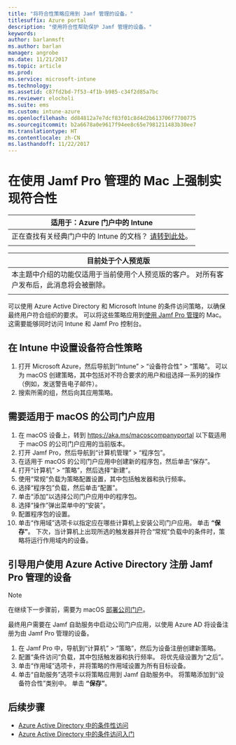 ```yaml
---
title: "将符合性策略应用到 Jamf 管理的设备。"
titlesuffix: Azure portal
description: "使用符合性帮助保护 Jamf 管理的设备。"
keywords: 
author: barlanmsft
ms.author: barlan
manager: angrobe
ms.date: 11/21/2017
ms.topic: article
ms.prod: 
ms.service: microsoft-intune
ms.technology: 
ms.assetid: c87fd2bd-7f53-4f1b-b985-c34f2d85a7bc
ms.reviewer: elocholi
ms.suite: ems
ms.custom: intune-azure
ms.openlocfilehash: dd84812a7e7dcf83f01c8d4d2b613706f7700775
ms.sourcegitcommit: b2a6678a0e9617f94ee8c65e7981211483b30ee7
ms.translationtype: HT
ms.contentlocale: zh-CN
ms.lasthandoff: 11/22/2017
---
```

# <a name="enforce-compliance-on-macs-managed-with-jamf-pro"></a>在使用 Jamf Pro 管理的 Mac 上强制实现符合性

|适用于：Azure 门户中的 Intune |
|--|
|正在查找有关经典门户中的 Intune 的文档？ [请转到此处](/intune/introduction-intune?toc=/intune-classic/toc.json)。|
| |

|目前处于个人预览版|
|--|
|本主题中介绍的功能仅适用于当前使用个人预览版的客户。 对所有客户发布后，此消息将会被删除。|
| |

可以使用 Azure Active Directory 和 Microsoft Intune 的条件访问策略，以确保最终用户符合组织的要求。 可以将这些策略应用到[使用 Jamf Pro 管理](conditional-access-integrate-jamf.md)的 Mac。 这需要能够同时访问 Intune 和 Jamf Pro 控制台。

## <a name="set-up-device-compliance-policies-in-intune"></a>在 Intune 中设置设备符合性策略

1. 打开 Microsoft Azure，然后导航到“Intune” > “设备符合性” > “策略”。 可以为 macOS 创建策略，其中包括对不符合要求的用户和组选择一系列的操作（例如，发送警告电子邮件）。
2. 搜索所需的组，然后向其应用策略。

## <a name="require-the-company-portal-app-for-macos"></a>需要适用于 macOS 的公司门户应用

1. 在 macOS 设备上，转到 https://aka.ms/macoscompanyportal 以下载适用于 macOS 的公司门户应用的当前版本。
2. 打开 Jamf Pro，然后导航到“计算机管理” > “程序包”。
3. 在适用于 macOS 的公司门户应用中创建新的程序包，然后单击“保存”。
4. 打开“计算机” > “策略”，然后选择“新建”。
5. 使用“常规”负载为策略配置设置，其中包括触发器和执行频率。
6. 选择“程序包”负载，然后单击“配置”。
7. 单击“添加”以选择公司门户应用中的程序包。
8. 选择“操作”弹出菜单中的“安装”。
9. 配置程序包的设置。
10. 单击“作用域”选项卡以指定应在哪些计算机上安装公司门户应用。 单击 **“保存”**。 下次，当计算机上出现所选的触发器并符合“常规”负载中的条件时，策略将运行作用域内的设备。

## <a name="direct-your-users-to-register-jamf-pro-managed-devices-with-azure-active-directory"></a>引导用户使用 Azure Active Directory 注册 Jamf Pro 管理的设备

> [!NOTE]
> 在继续下一步骤前，需要为 macOS [部署公司门户](conditional-access-assign-jamf.md#require-the-company-portal-app-for-macos)。  

最终用户需要在 Jamf 自助服务中启动公司门户应用，以使用 Azure AD 将设备注册为由 Jamf Pro 管理的设备。

1. 在 Jamf Pro 中，导航到“计算机” > “策略”，然后为设备注册创建新策略。
2. 配置“条件访问”负载，其中包括触发器和执行频率。 将优先级设置为“之后”。
3. 单击“作用域”选项卡，并将策略的作用域设置为所有目标设备。
4. 单击“自助服务”选项卡以将策略应用到 Jamf 自助服务中。 将策略添加到“设备符合性”类别中。 单击 **“保存”**。

## <a name="next-steps"></a>后续步骤

- [Azure Active Directory 中的条件性访问](https://docs.microsoft.com/azure/active-directory/active-directory-conditional-access-azure-portal)
- [Azure Active Directory 中的条件访问入门](https://docs.microsoft.com/azure/active-directory/active-directory-conditional-access-azure-portal-get-started)
